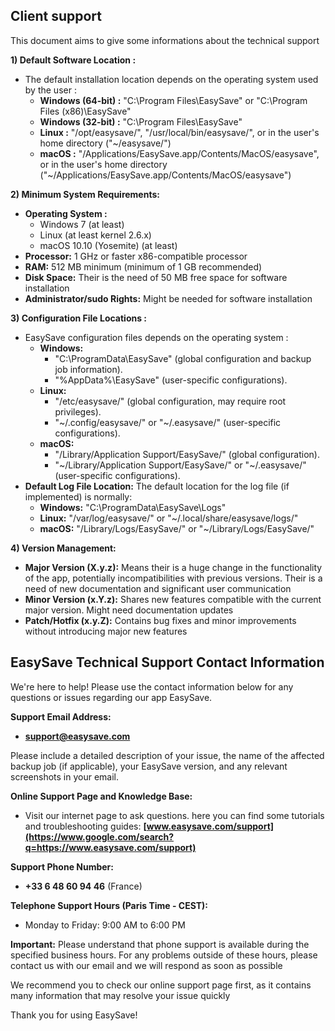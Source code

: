 ## Client support

This document aims to give some informations about the technical support 

**1) Default Software Location :**

* The default installation location depends on the operating system used by the user : 
    * **Windows (64-bit) :** "C:\Program Files\EasySave\" or "C:\Program Files (x86)\EasySave\"
    * **Windows (32-bit) :** "C:\Program Files\EasySave\"
    * **Linux :** "/opt/easysave/", "/usr/local/bin/easysave/", or in the user's home directory ("~/easysave/")
    * **macOS :** "/Applications/EasySave.app/Contents/MacOS/easysave", or in the user's home directory ("~/Applications/EasySave.app/Contents/MacOS/easysave")

**2) Minimum System Requirements:**

* **Operating System :**
    * Windows 7 (at least)
    * Linux (at least kernel 2.6.x)
    * macOS 10.10 (Yosemite) (at least)
* **Processor:** 1 GHz or faster x86-compatible processor
* **RAM:** 512 MB minimum (minimum of 1 GB recommended)
* **Disk Space:** Their is the need of 50 MB free space for software installation
* **Administrator/sudo Rights:** Might be needed for software installation

**3) Configuration File Locations :**

* EasySave configuration files depends on the operating system :
    * **Windows:**
        * "C:\ProgramData\EasySave\" (global configuration and backup job information).
        * "%AppData%\EasySave\" (user-specific configurations).
    * **Linux:**
        * "/etc/easysave/" (global configuration, may require root privileges).
        * "~/.config/easysave/" or "~/.easysave/" (user-specific configurations).
    * **macOS:**
        * "/Library/Application Support/EasySave/" (global configuration).
        * "~/Library/Application Support/EasySave/" or "~/.easysave/" (user-specific configurations).
* **Default Log File Location:** The default location for the log file (if implemented) is normally:
    * **Windows:** "C:\ProgramData\EasySave\Logs\"
    * **Linux:** "/var/log/easysave/" or "~/.local/share/easysave/logs/"
    * **macOS:** "/Library/Logs/EasySave/" or "~/Library/Logs/EasySave/"

**4) Version Management:**

* **Major Version (X.y.z):** Means their is a huge change in the functionality of the app, potentially incompatibilities with previous versions. Their is a need of new documentation and significant user communication
* **Minor Version (x.Y.z):** Shares new features compatible with the current major version. Might need documentation updates
* **Patch/Hotfix (x.y.Z):** Contains bug fixes and minor improvements without introducing major new features



## EasySave Technical Support Contact Information

We're here to help! Please use the contact information below for any questions or issues regarding our app EasySave.

**Support Email Address:**

  * **support@easysave.com**

Please include a detailed description of your issue, the name of the affected backup job (if applicable), your EasySave version, and any relevant screenshots in your email.

**Online Support Page and Knowledge Base:**

  * Visit our internet page to ask questions. here you can find some tutorials and troubleshooting guides: **[www.easysave.com/support](https://www.google.com/search?q=https://www.easysave.com/support)**

**Support Phone Number:**

  * **+33 6 48 60 94 46** (France)

**Telephone Support Hours (Paris Time - CEST):**

  * Monday to Friday: 9:00 AM to 6:00 PM

**Important:** Please understand that phone support is available during the specified business hours. For any problems outside of these hours, please contact us with our email  and we will respond as soon as possible

We recommend you to  check our online support page first, as it contains many information that may resolve your issue quickly

Thank you for using EasySave!
